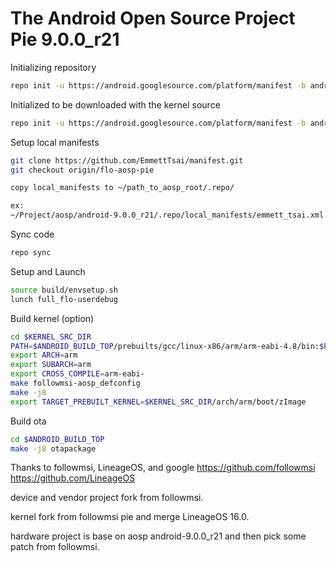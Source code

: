 The Android Open Source Project Pie 9.0.0_r21
===========

Initializing repository
````bash
repo init -u https://android.googlesource.com/platform/manifest -b android-9.0.0_r21
````

Initialized to be downloaded with the kernel source
````bash
repo init -u https://android.googlesource.com/platform/manifest -b android-9.0.0_r21 -g default,kernel-source
````

Setup local manifests
````bash
git clone https://github.com/EmmettTsai/manifest.git
git checkout origin/flo-aosp-pie

copy local_manifests to ~/path_to_aosp_root/.repo/

ex:
~/Project/aosp/android-9.0.0_r21/.repo/local_manifests/emmett_tsai.xml
````

Sync code
````bash
repo sync
````

Setup and Launch
````bash
source build/envsetup.sh
lunch full_flo-userdebug
````

Build kernel (option)
````bash
cd $KERNEL_SRC_DIR
PATH=$ANDROID_BUILD_TOP/prebuilts/gcc/linux-x86/arm/arm-eabi-4.8/bin:$PATH
export ARCH=arm
export SUBARCH=arm
export CROSS_COMPILE=arm-eabi-
make followmsi-aosp_defconfig
make -j8
export TARGET_PREBUILT_KERNEL=$KERNEL_SRC_DIR/arch/arm/boot/zImage
````

Build ota
````bash
cd $ANDROID_BUILD_TOP
make -j8 otapackage
````

Thanks to followmsi, LineageOS, and google
https://github.com/followmsi
https://github.com/LineageOS

device and vendor project fork from followmsi.

kernel fork from followmsi pie and merge LineageOS 16.0.

hardware project is base on aosp android-9.0.0_r21 and then pick some patch from followmsi.

